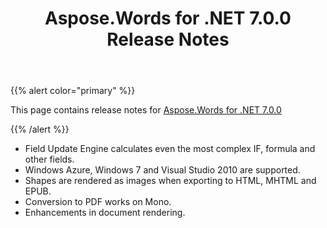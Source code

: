 ﻿---
title: Aspose.Words for .NET 7.0.0 Release Notes
description: "Aspose.Words for .NET 7.0.0 Release Notes – learn about the latest updates and fixes."
type: docs
weight: 10
url: /net/aspose-words-for-net-7-0-0-release-notes/
---

{{% alert color="primary" %}} 

This page contains release notes for [Aspose.Words for .NET 7.0.0](https://downloads.aspose.com/words/net/new-releases/aspose.words-for-.net-7.0.0/)

{{% /alert %}} 

- Field Update Engine calculates even the most complex IF, formula and other fields.
- Windows Azure, Windows 7 and Visual Studio 2010 are supported.
- Shapes are rendered as images when exporting to HTML, MHTML and EPUB.
- Conversion to PDF works on Mono.
- Enhancements in document rendering.
